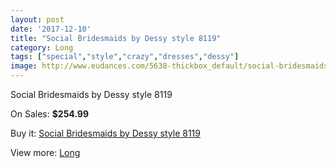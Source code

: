 ```yaml
---
layout: post
date: '2017-12-10'
title: "Social Bridesmaids by Dessy style 8119"
category: Long
tags: ["special","style","crazy","dresses","dessy"]
image: http://www.eudances.com/5638-thickbox_default/social-bridesmaids-by-dessy-style-8119.jpg
---
```

Social Bridesmaids by Dessy style 8119

On Sales: **$254.99**
<a href="https://www.eudances.com/en/long/1953-social-bridesmaids-by-dessy-style-8119.html"><amp-img layout="responsive" width="600" height="600" src="//www.eudances.com/5638-thickbox_default/social-bridesmaids-by-dessy-style-8119.jpg" alt="Social Bridesmaids by Dessy style 8119 0" /></a>
<a href="https://www.eudances.com/en/long/1953-social-bridesmaids-by-dessy-style-8119.html"><amp-img layout="responsive" width="600" height="600" src="//www.eudances.com/5639-thickbox_default/social-bridesmaids-by-dessy-style-8119.jpg" alt="Social Bridesmaids by Dessy style 8119 1" /></a>

Buy it: [Social Bridesmaids by Dessy style 8119](https://www.eudances.com/en/long/1953-social-bridesmaids-by-dessy-style-8119.html "Social Bridesmaids by Dessy style 8119")

View more: [Long](https://www.eudances.com/en/21-long "Long")